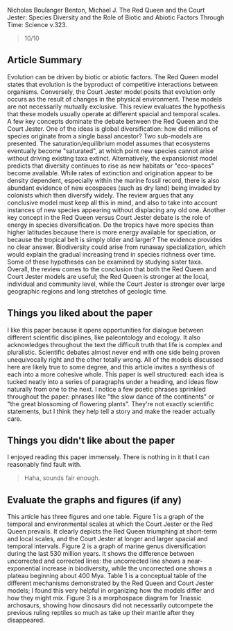 Nicholas Boulanger
Benton, Michael J. The Red Queen and the Court Jester: Species Diversity and the Role of Biotic and Abiotic 
Factors Through Time: Science v.323.

> 10/10

## Article Summary

Evolution can be driven by biotic or abiotic factors. The Red Queen model states that evolution is the 
byproduct of competitive interactions between organisms. Conversely, the Court Jester model posits that evolution
only occurs as the result of changes in the physical environment. These models are not necessarily mutually
exclusive. This review evaluates the hypothesis that these models usually operate at different spacial and 
temporal scales. A few key concepts dominate the debate between the Red Queen and the Court Jester. One of the 
ideas is global diversification: how did millions of species originate from a single basal ancestor? Two sub-models
are presented. The saturation/equilibrium model assumes that ecosystems eventually become "saturated", at which
point new species cannot arise without driving existing taxa extinct. Alternatively, the expansionist model
predicts that diversity continues to rise as new habitats or "eco-spaces" become available. While rates of 
extinction and origination appear to be density dependent, especially within the marine fossil record, there is
also abundant evidence of new ecospaces (such as dry land) being invaded by colonists which then diversify widely.
The review argues that any conclusive model must keep all this in mind, and also to take into account instances
of new species appearing without displacing any old one. Another key concept in the Red Queen versus Court Jester
debate is the role of energy in species diversification. Do the tropics have more species than higher latitudes
because there is more energy available for speciation, or because the tropical belt is simply older and larger?
The evidence provides no clear answer. Biodiversity could arise from runaway specialization, which would
explain the gradual increasing trend in species richness over time. Some of these hypotheses can be examined
by studying sister taxa. Overall, the review comes to the conclusion that both the Red Queen and Court Jester
models are useful; the Red Queen is stronger at the local, individual and community level, while the Court 
Jester is stronger over large geographic regions and long stretches of geologic time. 

## Things you liked about the paper

I like this paper because it opens opportunities for dialogue between different scientific disciplines,
like paleontology and ecology. It also acknowledges throughout the text the difficult truth that life is complex
and pluralistic. Scientific debates almost never end with one side being proven unequivocally right and the other
totally wrong. All of the models discussed here are likely true to some degree, and this article invites a synthesis
of each into a more cohesive whole. This paper is well structured: each idea is tucked neatly into a series of
paragraphs under a heading, and ideas flow naturally from one to the next. I notice a few poetic phrases sprinkled
throughout the paper: phrases like "the slow dance of the continents" or "the great blossoming of flowering plants".
They're not exactly scientific statements, but I think they help tell a story and make the reader actually care.

## Things you didn't like about the paper

I enjoyed reading this paper immensely. There is nothing in it that I can reasonably find fault with. 

> Haha, sounds fair enough.

## Evaluate the graphs and figures (if any)

This article has three figures and one table. Figure 1 is a graph of the temporal and environmental scales
at which the Court Jester or the Red Queen prevails. It clearly depicts the Red Queen triumphing at short-term
and local scales, and the Court Jester at longer and larger spacial and temporal intervals. Figure 2 is a graph
of marine genus diversification during the last 530 million years. It shows the difference between uncorrected
and corrected lines: the uncorrected line shows a near-exponential increase in biodiversity, while the uncorrected
one shows a plateau beginning about 400 Mya. Table 1 is a conceptual table of the different mechanisms demonstrated
by the Red Queen and Court Jester models; I found this very helpful in organizing how the models differ and how
they might mix. Figure 3 is a morphospace diagram for Triassic archosaurs, showing how dinosaurs did not
necessarily outcompete the previous ruling reptiles so much as take up their mantle after they disappeared.  

